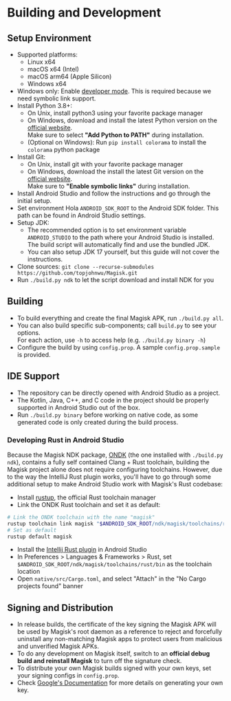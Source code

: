 # Building and Development

## Setup Environment

- Supported platforms:
  - Linux x64
  - macOS x64 (Intel)
  - macOS arm64 (Apple Silicon)
  - Windows x64
- Windows only: Enable [developer mode](https://learn.microsoft.com/en-us/windows/apps/get-started/enable-your-device-for-development). This is required because we need symbolic link support.
- Install Python 3.8+:
  - On Unix, install python3 using your favorite package manager
  - On Windows, download and install the latest Python version on the [official website](https://www.python.org/downloads/windows/).<br>
    Make sure to select **"Add Python to PATH"** during installation.
  - (Optional on Windows): Run `pip install colorama` to install the `colorama` python package
- Install Git:
  - On Unix, install git with your favorite package manager
  - On Windows, download the install the latest Git version on the [official website](https://git-scm.com/download/win).<br>
    Make sure to **"Enable symbolic links"** during installation.
- Install Android Studio and follow the instructions and go through the initial setup.
- Set environment Hola `ANDROID_SDK_ROOT` to the Android SDK folder. This path can be found in Android Studio settings.
- Setup JDK:
  - The recommended option is to set environment variable `ANDROID_STUDIO` to the path where your Android Studio is installed. The build script will automatically find and use the bundled JDK.
  - You can also setup JDK 17 yourself, but this guide will not cover the instructions.
- Clone sources: `git clone --recurse-submodules https://github.com/topjohnwu/Magisk.git`
- Run `./build.py ndk` to let the script download and install NDK for you

## Building

- To build everything and create the final Magisk APK, run `./build.py all`.
- You can also build specific sub-components; call `build.py` to see your options. \
  For each action, use `-h` to access help (e.g. `./build.py binary -h`)
- Configure the build by using `config.prop`. A sample `config.prop.sample` is provided.

## IDE Support

- The repository can be directly opened with Android Studio as a project.
- The Kotlin, Java, C++, and C code in the project should be properly supported in Android Studio out of the box.
- Run `./build.py binary` before working on native code, as some generated code is only created during the build process.

### Developing Rust in Android Studio

Because the Magisk NDK package, [ONDK](https://github.com/topjohnwu/ondk) (the one installed with `./build.py ndk`), contains a fully self contained Clang + Rust toolchain, building the Magisk project alone does not require configuring toolchains. However, due to the way the IntelliJ Rust plugin works, you'll have to go through some additional setup to make Android Studio work with Magisk's Rust codebase:

- Install [rustup](https://rustup.rs/), the official Rust toolchain manager
- Link the ONDK Rust toolchain and set it as default:

```bash
# Link the ONDK toolchain with the name "magisk"
rustup toolchain link magisk "$ANDROID_SDK_ROOT/ndk/magisk/toolchains/rust"
# Set as default
rustup default magisk
```

- Install the [Intellij Rust plugin](https://www.jetbrains.com/rust/) in Android Studio
- In Preferences > Languages & Frameworks > Rust, set `$ANDROID_SDK_ROOT/ndk/magisk/toolchains/rust/bin` as the toolchain location
- Open `native/src/Cargo.toml`, and select "Attach" in the "No Cargo projects found" banner

## Signing and Distribution

- In release builds, the certificate of the key signing the Magisk APK will be used by Magisk's root daemon as a reference to reject and forcefully uninstall any non-matching Magisk apps to protect users from malicious and unverified Magisk APKs.
- To do any development on Magisk itself, switch to an **official debug build and reinstall Magisk** to turn off the signature check.
- To distribute your own Magisk builds signed with your own keys, set your signing configs in `config.prop`.
- Check [Google's Documentation](https://developer.android.com/studio/publish/app-signing.html#generate-key) for more details on generating your own key.
